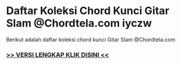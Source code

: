 
 # Daftar Koleksi Chord  Kunci Gitar Slam @Chordtela.com iyczw


Berikut adalah daftar koleksi chord  kunci Gitar Slam @Chordtela.com

###  <a href="https://shortlighzx.web.app?sq=Daftar Koleksi Chord  Kunci Gitar Slam @Chordtela.com"> >> VERSI LENGKAP KLIK DISINI << </a>
